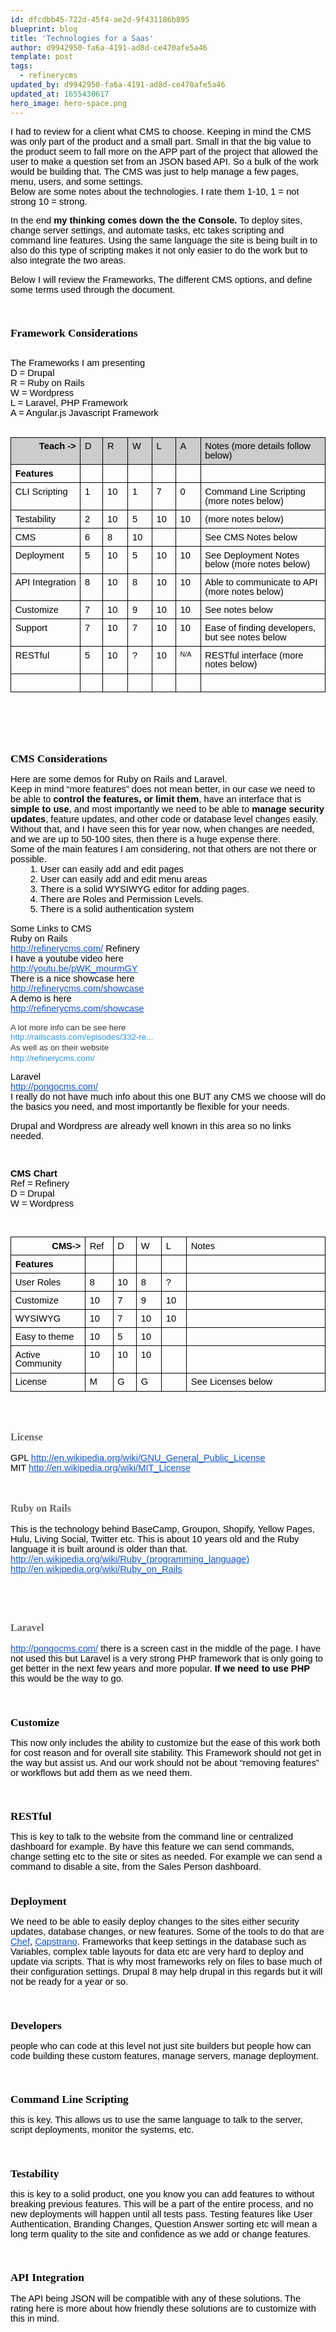```yaml
---
id: dfcdbb45-722d-45f4-ae2d-9f431186b895
blueprint: blog
title: 'Technologies for a Saas'
author: d9942950-fa6a-4191-ad8d-ce470afe5a46
template: post
tags:
  - refinerycms
updated_by: d9942950-fa6a-4191-ad8d-ce470afe5a46
updated_at: 1655430617
hero_image: hero-space.png
---
```

<p>
I had to review for a client what CMS to choose. Keeping in mind the CMS was only part of the product and a small part. Small in that the big value to the product seem to fall more on the APP part of the project that allowed the user to make a question set from an JSON based API. So a bulk of the work would be building that. The CMS was just to help manage a few pages, menu, users, and some settings.
</p>
<!--start styles from google doc-->
<style type="text/css">ol{margin:0;padding:0}.c1{vertical-align:top;width:27.8pt;border-style:solid;border-color:#000000;border-width:1pt;padding:5pt 5pt 5pt 5pt}.c22{vertical-align:top;width:25.5pt;border-style:solid;border-color:#000000;border-width:1pt;padding:5pt 5pt 5pt 5pt}.c15{vertical-align:top;width:315pt;border-style:solid;border-color:#000000;border-width:1pt;padding:5pt 5pt 5pt 5pt}.c9{vertical-align:top;width:240pt;border-style:solid;border-color:#000000;border-width:1pt;padding:5pt 5pt 5pt 5pt}.c19{vertical-align:top;width:24.8pt;border-style:solid;border-color:#000000;border-width:1pt;padding:5pt 5pt 5pt 5pt}.c10{vertical-align:top;width:26.2pt;border-style:solid;border-color:#000000;border-width:1pt;padding:5pt 5pt 5pt 5pt}.c12{vertical-align:top;width:27pt;border-style:solid;border-color:#000000;border-width:1pt;padding:5pt 5pt 5pt 5pt}.c8{vertical-align:top;width:111pt;border-style:solid;border-color:#000000;border-width:1pt;padding:5pt 5pt 5pt 5pt}.c17{vertical-align:top;width:92.2pt;border-style:solid;border-color:#000000;border-width:1pt;padding:5pt 5pt 5pt 5pt}.c11{vertical-align:top;width:30.8pt;border-style:solid;border-color:#000000;border-width:1pt;padding:5pt 5pt 5pt 5pt}.c2{vertical-align:top;width:29.2pt;border-style:solid;border-color:#000000;border-width:1pt;padding:5pt 5pt 5pt 5pt}.c28{list-style-type:decimal;margin:0;padding:0}.c23{max-width:468pt;background-color:#ffffff;padding:72pt 72pt 72pt 72pt}.c26{color:#2793e6;font-size:10pt;background-color:#ffffff}.c18{color:#333333;font-size:10pt;background-color:#ffffff}.c21{padding-left:0pt;margin-left:36pt}.c6{color:inherit;text-decoration:inherit}.c0{line-height:1.0;direction:ltr}.c16{color:#1155cc;text-decoration:underline}.c27{text-align:right}.c3{font-weight:bold}.c5{direction:ltr}.c24{height:0pt}.c20{font-size:8pt}.c4{border-collapse:collapse}.c14{line-height:1.275}.c25{height:25pt}.c13{background-color:#cccccc}.c7{height:11pt}.title{padding-top:0pt;line-height:1.15;text-align:left;color:#000000;font-size:21pt;font-family:"Trebuchet MS";padding-bottom:0pt}.subtitle{padding-top:0pt;line-height:1.15;text-align:left;color:#666666;font-style:italic;font-size:13pt;font-family:"Trebuchet MS";padding-bottom:10pt}li{color:#000000;font-size:11pt;font-family:"Arial"}p{color:#000000;font-size:11pt;margin:0;font-family:"Arial"}h1{padding-top:10pt;line-height:1.15;text-align:left;color:#000000;font-size:16pt;font-family:"Trebuchet MS";padding-bottom:0pt}h2{padding-top:10pt;line-height:1.15;text-align:left;color:#000000;font-size:13pt;font-family:"Trebuchet MS";font-weight:bold;padding-bottom:0pt}h3{padding-top:8pt;line-height:1.15;text-align:left;color:#666666;font-size:12pt;font-family:"Trebuchet MS";font-weight:bold;padding-bottom:0pt}h4{padding-top:8pt;line-height:1.15;text-align:left;color:#666666;font-size:11pt;text-decoration:underline;font-family:"Trebuchet MS";padding-bottom:0pt}h5{padding-top:8pt;line-height:1.15;text-align:left;color:#666666;font-size:11pt;font-family:"Trebuchet MS";padding-bottom:0pt}h6{padding-top:8pt;line-height:1.15;text-align:left;color:#666666;font-style:italic;font-size:11pt;font-family:"Trebuchet MS";padding-bottom:0pt}</style>
<!--end styles from google doc-->
<p class="c5"><span>Below are some notes about the technologies. I rate them 1-10, 1 = not strong 10 = strong. </span></p><p class="c5 c7"><span></span></p><p class="c5"><span>In the end </span><span class="c3">my thinking comes down the the Console.</span><span> To deploy sites, change server settings, and automate tasks, etc takes scripting and command line features.  Using the same language the site is being built in to also do this type of scripting makes it not only easier to do the work but to also integrate the two areas.</span></p><p class="c5 c7"><span></span></p><p class="c5"><span>Below I will review the Frameworks, The different CMS options, and define some terms used through the document.</span></p><p class="c5 c7"><span></span></p><h2 class="c5"><a name="h.bsj31kttq3js"></a><span>Framework Considerations</span></h2><p class="c5 c7"><span></span></p><p class="c5"><span>The Frameworks I am presenting</span></p><p class="c5"><span>D = Drupal</span></p><p class="c5"><span>R = Ruby on Rails</span></p><p class="c5"><span>W = Wordpress </span></p><p class="c5"><span>L = Laravel, PHP Framework</span></p><p class="c5"><span>A = Angular.js Javascript Framework</span></p><p class="c5 c7"><span></span></p><a href="#" name="36368410253acc2780bfa65ed37321384547eea4"></a><a href="#" name="0"></a><table cellpadding="0" cellspacing="0" class="c4"><tbody><tr class="c25"><td class="c17 c13"><p class="c0 c27"><span class="c3">Teach -&gt;</span></p></td><td class="c1 c13"><p class="c0"><span>D</span></p></td><td class="c2 c13"><p class="c0"><span>R</span></p></td><td class="c10 c13"><p class="c0"><span>W</span></p></td><td class="c22 c13"><p class="c0"><span>L</span></p></td><td class="c12 c13"><p class="c0"><span>A</span></p></td><td class="c9 c13"><p class="c0"><span>Notes (more details follow below)</span></p></td></tr><tr><td class="c17"><p class="c0"><span class="c3">Features</span><span> </span></p></td><td class="c1"><p class="c0 c7"><span></span></p></td><td class="c2"><p class="c0 c7"><span></span></p></td><td class="c10"><p class="c0 c7"><span></span></p></td><td class="c22"><p class="c0 c7"><span></span></p></td><td class="c12"><p class="c0 c7"><span></span></p></td><td class="c9"><p class="c0 c7"><span></span></p></td></tr><tr><td class="c17"><p class="c0"><span>CLI Scripting</span></p></td><td class="c1"><p class="c0"><span>1</span></p></td><td class="c2"><p class="c0"><span>10</span></p></td><td class="c10"><p class="c0"><span>1</span></p></td><td class="c22"><p class="c0"><span>7</span></p></td><td class="c12"><p class="c0"><span>0</span></p></td><td class="c9"><p class="c0"><span>Command Line Scripting (more notes below)</span></p></td></tr><tr><td class="c17"><p class="c0"><span>Testability</span></p></td><td class="c1"><p class="c0"><span>2</span></p></td><td class="c2"><p class="c0"><span>10</span></p></td><td class="c10"><p class="c0"><span>5</span></p></td><td class="c22"><p class="c0"><span>10</span></p></td><td class="c12"><p class="c0"><span>10</span></p></td><td class="c9"><p class="c0"><span>(more notes below)</span></p></td></tr><tr><td class="c17"><p class="c0"><span>CMS</span></p></td><td class="c1"><p class="c0"><span>6</span></p></td><td class="c2"><p class="c0"><span>8</span></p></td><td class="c10"><p class="c0"><span>10</span></p></td><td class="c22"><p class="c0 c7"><span></span></p></td><td class="c12"><p class="c0 c7"><span></span></p></td><td class="c9"><p class="c0"><span>See CMS Notes below </span></p></td></tr><tr><td class="c17"><p class="c0"><span>Deployment</span></p></td><td class="c1"><p class="c0"><span>5</span></p></td><td class="c2"><p class="c0"><span>10</span></p></td><td class="c10"><p class="c0"><span>5</span></p></td><td class="c22"><p class="c0"><span>10</span></p></td><td class="c12"><p class="c0"><span>10</span></p></td><td class="c9"><p class="c0"><span>See Deployment Notes below (more notes below)</span></p></td></tr><tr><td class="c17"><p class="c0"><span>API Integration</span></p></td><td class="c1"><p class="c0"><span>8</span></p></td><td class="c2"><p class="c0"><span>10</span></p></td><td class="c10"><p class="c0"><span>8</span></p></td><td class="c22"><p class="c0"><span>10</span></p></td><td class="c12"><p class="c0"><span>10</span></p></td><td class="c9"><p class="c0"><span>Able to communicate to API (more notes below)</span></p></td></tr><tr class="c24"><td class="c17"><p class="c0"><span>Customize</span></p></td><td class="c1"><p class="c0"><span>7</span></p></td><td class="c2"><p class="c0"><span>10</span></p></td><td class="c10"><p class="c0"><span>9</span></p></td><td class="c22"><p class="c0"><span>10</span></p></td><td class="c12"><p class="c0"><span>10</span></p></td><td class="c9"><p class="c0"><span>See notes below</span></p></td></tr><tr class="c24"><td class="c17"><p class="c0"><span>Support</span></p></td><td class="c1"><p class="c0"><span>7</span></p></td><td class="c2"><p class="c0"><span>10</span></p></td><td class="c10"><p class="c0"><span>7</span></p></td><td class="c22"><p class="c0"><span>10</span></p></td><td class="c12"><p class="c0"><span>10</span></p></td><td class="c9"><p class="c0"><span>Ease of finding developers, but see notes below</span></p></td></tr><tr class="c24"><td class="c17"><p class="c0"><span>RESTful</span></p></td><td class="c1"><p class="c0"><span>5</span></p></td><td class="c2"><p class="c0"><span>10</span></p></td><td class="c10"><p class="c0"><span>?</span></p></td><td class="c22"><p class="c0"><span>10</span></p></td><td class="c12"><p class="c0"><span class="c20">N/A</span></p></td><td class="c9"><p class="c0"><span>RESTful interface (more notes below)</span></p></td></tr><tr class="c24"><td class="c17"><p class="c0 c7"><span></span></p></td><td class="c1"><p class="c0 c7"><span></span></p></td><td class="c2"><p class="c0 c7"><span></span></p></td><td class="c10"><p class="c0 c7"><span></span></p></td><td class="c22"><p class="c0 c7"><span></span></p></td><td class="c12"><p class="c0 c7"><span></span></p></td><td class="c9"><p class="c0 c7"><span></span></p></td></tr></tbody></table><p class="c5 c7"><span></span></p><p class="c5 c7"><span></span></p><p class="c5 c7"><span></span></p><h2 class="c5"><a name="h.ku9a911tvo84"></a><span>CMS Considerations</span></h2><p class="c5"><span>Here are some demos for Ruby on Rails and Laravel.</span></p><p class="c5"><span>Keep in mind “more features” does not mean better, in our case we need to be able to </span><span class="c3">control the features, or limit them</span><span>, have an interface that is </span><span class="c3">simple to use</span><span>, and most importantly we need to be able to </span><span class="c3">manage security updates</span><span>, feature updates, and other code or database level changes easily. Without that, and I have seen this for year now, when changes are needed, and we are up to 50-100 sites, then there is a huge expense there. </span></p><p class="c5"><span>Some of the main features I am considering, not that others are not there or possible.</span></p><ol class="c28" start="1"><li class="c21 c5"><span>User can easily add and edit pages</span></li><li class="c21 c5"><span>User can easily add and edit menu areas</span></li><li class="c21 c5"><span>There is a solid WYSIWYG editor for adding pages.</span></li><li class="c5 c21"><span>There are Roles and Permission Levels.</span></li><li class="c21 c5"><span>There is a solid authentication system </span></li></ol><p class="c5 c7"><span></span></p><p class="c5"><span>Some Links to CMS </span></p><p class="c5"><span>Ruby on Rails</span></p><p class="c5"><span class="c16"><a class="c6" href="http://refinerycms.com/">http://refinerycms.com/</a></span><span> Refinery</span></p><p class="c5"><span>I have a youtube video here</span></p><p class="c5"><span class="c16"><a class="c6" href="http://youtu.be/pWK_mourmGY">http://youtu.be/pWK_mourmGY</a></span></p><p class="c5"><span>There is a nice showcase here</span></p><p class="c5"><span class="c16"><a class="c6" href="http://refinerycms.com/showcase">http://refinerycms.com/showcase</a></span></p><p class="c5"><span>A demo is here</span></p><p class="c5"><span class="c16"><a class="c6" href="http://refinerycms.com/showcase">http://refinerycms.com/showcase</a></span></p><p class="c5 c7"><span></span></p><p class="c5"><span class="c18">A lot more info can be see here</span></p><p class="c5 c14"><span class="c26"><a class="c6" href="http://railscasts.com/episodes/332-refinery-cms-basics?view=asciicast">http://railscasts.com/episodes/332-re...</a></span><span class="c18"> </span></p><p class="c5 c14"><span class="c18">As well as on their website</span></p><p class="c5"><span class="c26"><a class="c6" href="http://refinerycms.com/">http://refinerycms.com/</a></span></p><p class="c5 c7"><span></span></p><p class="c5"><span>Laravel</span></p><p class="c5"><span class="c16"><a class="c6" href="http://pongocms.com/">http://pongocms.com/</a></span></p><p class="c5"><span>I really do not have much info about this one BUT any CMS we choose will do the basics you need, and most importantly be flexible for your needs.</span></p><p class="c5 c7"><span></span></p><p class="c5"><span>Drupal and Wordpress are already well known in this area so no links needed.</span></p><p class="c5 c7"><span></span></p><hr style="page-break-before:always;display:none;"><p class="c5 c7"><span></span></p><p class="c5 c7"><span></span></p><p class="c5"><span class="c3">CMS Chart</span></p><p class="c5"><span>Ref = Refinery</span></p><p class="c5"><span>D = Drupal</span></p><p class="c5"><span>W = Wordpress</span></p><p class="c5 c7"><span></span></p><p class="c5 c7"><span></span></p><a href="#" name="c07108ae259b4b39b7a259677a3f4c9cfbd19cf2"></a><a href="#" name="1"></a><table cellpadding="0" cellspacing="0" class="c4"><tbody><tr class="c24"><td class="c8"><p class="c0 c27"><span class="c3">CMS-&gt;</span></p></td><td class="c11"><p class="c0"><span>Ref</span></p></td><td class="c19"><p class="c0"><span>D</span></p></td><td class="c2"><p class="c0"><span>W</span></p></td><td class="c2"><p class="c0"><span>L</span></p></td><td class="c15"><p class="c0"><span>Notes</span></p></td></tr><tr><td class="c8"><p class="c0"><span class="c3">Features</span></p></td><td class="c11"><p class="c0 c7"><span></span></p></td><td class="c19"><p class="c0 c7"><span></span></p></td><td class="c2"><p class="c0 c7"><span></span></p></td><td class="c2"><p class="c0 c7"><span></span></p></td><td class="c15"><p class="c0 c7"><span></span></p></td></tr><tr><td class="c8"><p class="c0"><span>User Roles</span></p></td><td class="c11"><p class="c0"><span>8</span></p></td><td class="c19"><p class="c0"><span>10</span></p></td><td class="c2"><p class="c0"><span>8</span></p></td><td class="c2"><p class="c0"><span>?</span></p></td><td class="c15"><p class="c0 c7"><span></span></p></td></tr><tr><td class="c8"><p class="c0"><span>Customize</span></p></td><td class="c11"><p class="c0"><span>10</span></p></td><td class="c19"><p class="c0"><span>7</span></p></td><td class="c2"><p class="c0"><span>9</span></p></td><td class="c2"><p class="c0"><span>10</span></p></td><td class="c15"><p class="c0 c7"><span></span></p></td></tr><tr><td class="c8"><p class="c0"><span>WYSIWYG</span></p></td><td class="c11"><p class="c0"><span>10</span></p></td><td class="c19"><p class="c0"><span>7</span></p></td><td class="c2"><p class="c0"><span>10</span></p></td><td class="c2"><p class="c0"><span>10</span></p></td><td class="c15"><p class="c0 c7"><span></span></p></td></tr><tr><td class="c8"><p class="c0"><span>Easy to theme</span></p></td><td class="c11"><p class="c0"><span>10</span></p></td><td class="c19"><p class="c0"><span>5</span></p></td><td class="c2"><p class="c0"><span>10</span></p></td><td class="c2"><p class="c0 c7"><span></span></p></td><td class="c15"><p class="c0 c7"><span></span></p></td></tr><tr class="c24"><td class="c8"><p class="c0"><span>Active Community</span></p></td><td class="c11"><p class="c0"><span>10</span></p></td><td class="c19"><p class="c0"><span>10</span></p></td><td class="c2"><p class="c0"><span>10</span></p></td><td class="c2"><p class="c0 c7"><span></span></p></td><td class="c15"><p class="c0 c7"><span></span></p></td></tr><tr class="c24"><td class="c8"><p class="c0"><span>License</span></p></td><td class="c11"><p class="c0"><span>M</span></p></td><td class="c19"><p class="c0"><span>G</span></p></td><td class="c2"><p class="c0"><span>G</span></p></td><td class="c2"><p class="c0 c7"><span></span></p></td><td class="c15"><p class="c0"><span>See Licenses below</span></p></td></tr></tbody></table><p class="c5 c7"><span></span></p><h3 class="c5"><a name="h.7cp5e93pqpoz"></a><span>License</span></h3><p class="c5"><span>GPL </span><span class="c16"><a class="c6" href="http://en.wikipedia.org/wiki/GNU_General_Public_License">http://en.wikipedia.org/wiki/GNU_General_Public_License</a></span></p><p class="c5"><span>MIT </span><span class="c16"><a class="c6" href="http://en.wikipedia.org/wiki/MIT_License">http://en.wikipedia.org/wiki/MIT_License</a></span></p><p class="c5 c7"><span></span></p><h3 class="c5"><a name="h.i85vvdsef850"></a><span>Ruby on Rails</span></h3><p class="c5"><span>This is the technology behind BaseCamp, Groupon, Shopify, Yellow Pages, Hulu, Living Social, Twitter etc. This is about 10 years old and the Ruby language it is built around is older than that. </span></p><p class="c5"><span class="c16"><a class="c6" href="http://en.wikipedia.org/wiki/Ruby_(programming_language)">http://en.wikipedia.org/wiki/Ruby_(programming_language)</a></span></p><p class="c5"><span class="c16"><a class="c6" href="http://en.wikipedia.org/wiki/Ruby_on_Rails">http://en.wikipedia.org/wiki/Ruby_on_Rails</a></span></p><p class="c5 c7"><span></span></p><p class="c5 c7"><span></span></p><p class="c5 c7"><span></span></p><h3 class="c5"><a name="h.twnwhg6ori6a"></a><span>Laravel</span></h3><p class="c5"><span class="c16"><a class="c6" href="http://pongocms.com/">http://pongocms.com/</a></span><span> there is a screen cast in the middle of the page. I have not used this but Laravel is a very strong PHP framework that is only going to get better in the next few years and more popular. </span><span class="c3">If we need to use PHP</span><span> this would be the way to go.</span></p><p class="c5 c7"><span></span></p><h2 class="c5"><a name="h.8wf233iq86cj"></a><span>Customize</span></h2><p class="c5"><span>This now only includes the ability to customize but the ease of this work both for cost reason and for overall site stability. This Framework should not get in the way but assist us. And our work should not be about “removing features” or workflows but add them as we need them.</span></p><p class="c5 c7"><span></span></p><h2 class="c5"><a name="h.3rxqh6fh05bc"></a><span>RESTful</span></h2><p class="c5"><span>This is key to talk to the website from the command line or centralized dashboard for example. By have this feature we can send commands, change setting etc to the site or sites as needed. For example we can send a command to disable a site, from the Sales Person dashboard.</span></p><h2 class="c5"><a name="h.7yfdw1n3gf24"></a><span>Deployment</span></h2><p class="c5"><span>We need to be able to easily deploy changes to the sites either security updates, database changes, or new features. Some of the tools to do that are </span><span class="c16"><a class="c6" href="http://www.opscode.com/chef/">Chef</a></span><span>, </span><span class="c16"><a class="c6" href="https://github.com/capistrano/capistrano/wiki">Capstrano</a></span><span>. Frameworks that keep settings in the database such as Variables, complex table layouts for data etc are very hard to deploy and update via scripts. That is why most frameworks rely on files to base much of their configuration settings. Drupal 8 may help drupal in this regards but it will not be ready for a year or so.</span></p><p class="c5 c7"><span></span></p><h2 class="c5"><a name="h.qockwhs0mpge"></a><span>Developers</span></h2><p class="c5"><span>people who can code at this level not just site builders but people how can code building these custom features, manage servers, manage deployment.</span></p><p class="c5 c7"><span></span></p><h2 class="c5"><a name="h.877qyptakom0"></a><span>Command Line Scripting</span></h2><p class="c5"><span>this is key. This allows us to use the same language to talk to the server, script deployments, monitor the systems, etc.</span></p><p class="c5 c7"><span></span></p><h2 class="c5"><a name="h.946w6dd8n0py"></a><span>Testability</span></h2><p class="c5"><span>this is key to a solid product, one you know you can add features to without breaking previous features. This will be a part of the entire process, and no new deployments will happen until all tests pass. Testing features like User Authentication, Branding Changes, Question Answer sorting etc will mean a long term quality to the site and confidence as we add or change features.</span></p><p class="c5 c7"><span></span></p><h2 class="c5"><a name="h.d8uniwwgx687"></a><span>API Integration</span></h2><p class="c5"><span>The API being JSON will be compatible with any of these solutions. The rating here is more about how friendly these solutions are to customize with this in mind.</span></p>